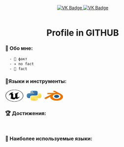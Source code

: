 <div id="badges" align ="center"> 
  <a href= "https://vk.com/id75769584"> 
    <img src = "https://img.shields.io/badge/VK-blue?style=for-the-badge&logo=Vk&logoColor=white" alt="VK Badge" /> 
  </a>
    <a href= "https://mail.google.com/mail/u/0/#inbox"> 
      <img src = "https://img.shields.io/badge/EMAIL-red?style=for-the-badge&logo=Gmail&logoColor=white" alt="VK Badge"/> 
    </a>
</div>
<div id="viewprof" align="center" > 
  <img src="https://komarev.com/ghpvc/?username=gitdenik&style=flat-square&color=blue" alt=""/>
</div>

<div id="heythere" align="center" >
  <h1> Profile in GITHUB </h1>
</div>

### 🤩 Обо мне:
      - 🏸 факт 
      - ✈️ no fact
      - 🥇 fact
### 🥊Языки и инструменты:
<div> 
  <img src="https://github.com/devicons/devicon/blob/master/icons/unrealengine/unrealengine-original.svg" width="60" height="40" /> 
  <img src="https://github.com/devicons/devicon/blob/master/icons/python/python-original.svg" width="60" height="40" /> 
  <img src="https://github.com/devicons/devicon/blob/master/icons/blender/blender-original.svg" width="60" height="40" /> 
</div>

### 🏆 Достижения:

<div> 
  <img src="https://github-profile-trophy.vercel.app/?gitdenik" alt="" /> 
</div>

### 🦋 Наиболее используемые языки:
  <div> 
    <img src="https://github-readme-stats.vercel.app/api/top-langs/?gitdenik" alt="" /> 
  </div>
